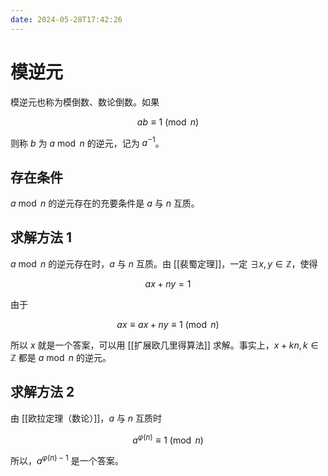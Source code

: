 ```yaml
---
date: 2024-05-28T17:42:26
---
```


# 模逆元

模逆元也称为模倒数、数论倒数。如果

$$
ab \equiv 1 \pmod{n}
$$

则称 $b$ 为 $a \bmod n$ 的逆元，记为 $a^{-1}$。

## 存在条件

$a \bmod n$ 的逆元存在的充要条件是 $a$ 与 $n$ 互质。

## 求解方法 1

$a \bmod n$ 的逆元存在时，$a$ 与 $n$ 互质。由 [[裴蜀定理]]，一定 $\exists x,y \in \mathbb{Z}$，使得

$$
ax+ny=1
$$

由于

$$
ax \equiv ax+ny \equiv 1 \pmod{n}
$$

所以 $x$ 就是一个答案，可以用 [[扩展欧几里得算法]] 求解。事实上，$x+kn, k \in \mathbb{Z}$ 都是 $a \bmod n$ 的逆元。

## 求解方法 2

由 [[欧拉定理（数论）]]，$a$ 与 $n$ 互质时

$$
a^{\varphi(n)} \equiv 1 \pmod{n}
$$

所以，$a^{\varphi(n)-1}$ 是一个答案。

